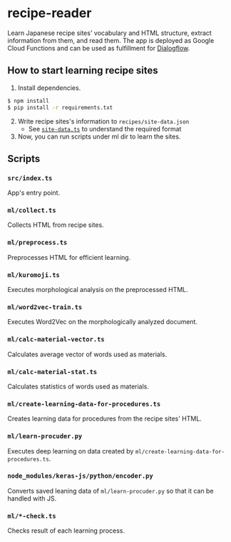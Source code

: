 # recipe-reader

Learn Japanese recipe sites' vocabulary and HTML structure, extract information from them, and read them.
The app is deployed as Google Cloud Functions and can be used as fulfillment for [Dialogflow](https://dialogflow.com/).

## How to start learning recipe sites

1. Install dependencies.

```sh
$ npm install
$ pip install -r requirements.txt
```

2. Write recipe sites's information to `recipes/site-data.json`
    - See [`site-data.ts`](ml/site-data.ts) to understand the required format
3. Now, you can run scripts under ml dir to learn the sites.

## Scripts

### `src/index.ts`

App's entry point.

### `ml/collect.ts`

Collects HTML from recipe sites.

### `ml/preprocess.ts`

Preprocesses HTML for efficient learning.

### `ml/kuromoji.ts`

Executes morphological analysis on the preprocessed HTML.

### `ml/word2vec-train.ts`

Executes Word2Vec on the morphologically analyzed document.

### `ml/calc-material-vector.ts`

Calculates average vector of words used as materials.

### `ml/calc-material-stat.ts`

Calculates statistics of words used as materials.

### `ml/create-learning-data-for-procedures.ts`

Creates learning data for procedures from the recipe sites' HTML.

### `ml/learn-procuder.py`

Executes deep learning on data created by `ml/create-learning-data-for-procedures.ts`.

### `node_modules/keras-js/python/encoder.py`

Converts saved leaning data of `ml/learn-procuder.py` so that it can be handled with JS.

### `ml/*-check.ts`

Checks result of each learning process.
